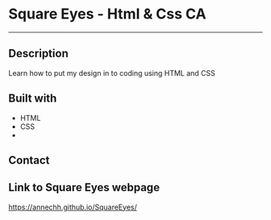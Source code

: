 # Square Eyes - Html & Css CA 
---

Description
---
Learn how to put my design in to coding using HTML and CSS

Built with
---
- HTML
- CSS
- 
Contact
---


Link to Square Eyes webpage
---
https://annechh.github.io/SquareEyes/
